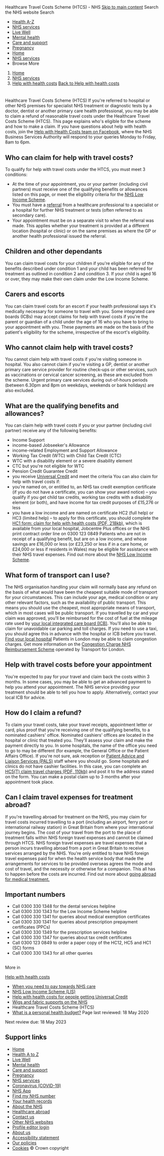
Healthcare Travel Costs Scheme (HTCS) - NHS
[Skip to main content](#maincontent)
Search the NHS website
Search
* [Health A-Z](/conditions/)
* [NHS services](/nhs-services/)
* [Live Well](/live-well/)
* [Mental health](/mental-health/)
* [Care and support](/conditions/social-care-and-support-guide/)
* [Pregnancy](/pregnancy/)
* [Home](/)
* [NHS services](/nhs-services/)
* Browse
 More
1. [Home](/)
2. [NHS services](/nhs-services/)
3. [Help with health costs](/nhs-services/help-with-health-costs/)
[Back to 
 Help with health costs](/nhs-services/help-with-health-costs/) 
# 
 
 Healthcare Travel Costs Scheme (HTCS)
If you're referred to hospital or other NHS premises for specialist NHS treatment or diagnostic tests by a doctor, dentist or another primary care health professional, you may be able to claim a refund of reasonable travel costs under the Healthcare Travel Costs Scheme (HTCS).
This page explains who's eligible for the scheme and how to make a claim.
If you have questions about help with health costs, join the [Help with Health Costs team on Facebook](https://www.facebook.com/NHSBSAHelpWithHealthCosts/), where the NHS Business Services Authority will respond to your queries Monday to Friday, 8am to 6pm.
## Who can claim for help with travel costs?
To qualify for help with travel costs under the HTCS, you must meet 3 conditions:
* At the time of your appointment, you or your partner (including civil partners) must receive one of the qualifying benefits or allowances listed on this page, or meet the eligibility criteria for the [NHS Low Income Scheme](/nhs-services/help-with-health-costs/nhs-low-income-scheme-lis/).
* You must have a [referral](/nhs-services/hospitals/referrals-for-specialist-care/) from a healthcare professional to a specialist or a hospital for further NHS treatment or tests (often referred to as secondary care).
* Your appointment must be on a separate visit to when the referral was made. This applies whether your treatment is provided at a different location (hospital or clinic) or on the same premises as where the GP or another health professional issued the referral.
## Children and other dependants
You can claim travel costs for your children if you're eligible for any of the benefits described under condition 1 and your child has been referred for treatment as outlined in condition 2 and condition 3.
If your child is aged 16 or over, they may make their own claim under the Low Income Scheme.
## Carers and escorts
You can claim travel costs for an escort if your health professional says it's medically necessary for someone to travel with you.
Some integrated care boards (ICBs) may accept claims for help with travel costs if you're the parent or guardian of a child under the age of 16 who you have to bring to your appointment with you.
These payments are made on the basis of the patient's eligibility for the scheme, irrespective of the escort's eligibility.
## Who cannot claim help with travel costs?
You cannot claim help with travel costs if you're visiting someone in hospital.
You also cannot claim if you're visiting a GP, dentist or another primary care service provider for routine check-ups or other services, such as vaccinations or cervical cancer screening, as these are excluded from the scheme.
Urgent primary care services during out-of-hours periods (between 6.30pm and 8pm on weekdays, weekends or bank holidays) are also excluded.
## What are the qualifying benefits and allowances?
You can claim help with travel costs if you or your partner (including civil partner) receive any of the following benefits:
* Income Support
* income-based Jobseeker's Allowance
* income-related Employment and Support Allowance
* Working Tax Credit (WTC) with Child Tax Credit (CTC)
* WTC with a disability element or a severe disability element
* CTC but you're not eligible for WTC
* Pension Credit Guarantee Credit
* you receive [Universal Credit](/nhs-services/help-with-health-costs/help-with-health-costs-for-people-getting-universal-credit/) and meet the criteria
You can also claim for help with travel costs if:
* you're named on, or entitled to, an NHS tax credit exemption certificate (if you do not have a certificate, you can show your award notice) – you qualify if you get child tax credits, working tax credits with a disability element (or both), and have income for tax credit purposes of £15,276 or less
* you have a low income and are named on certificate HC2 (full help) or HC3 (limited help) – to apply for this certificate, you should complete the [HC1 form: claim for help with health costs (PDF, 218kb)](https://assets.nhs.uk/prod/documents/HC1-April-2016.pdf), which is available from your local hospital, Jobcentre Plus offices or the NHS print contract order line on 0300 123 0849
Patients who are not in receipt of a qualifying benefit, but are on a low income, and whose savings are £16,000 or less (or £23,250 or less if in a care home, or £24,000 or less if residents in Wales) may be eligible for assistance with their NHS travel expenses.
Find out more about the [NHS Low Income Scheme](/nhs-services/help-with-health-costs/nhs-low-income-scheme-lis/).
## What form of transport can I use?
The NHS organisation handling your claim will normally base any refund on the basis of what would have been the cheapest suitable mode of transport for your circumstances.
This can include your age, medical condition or any other relevant factors, such as the availability of public transport.
This means you should use the cheapest, most appropriate means of transport, which in most cases will be public transport.
If you travelled by car and your claim was approved, you'll be reimbursed for the cost of fuel at the mileage rate used by [your local integrated care board (ICB)](/nhs-services/find-your-local-integrated-care-board/).
You'll also be able to claim for unavoidable car parking and toll charges.
If you need to use a taxi, you should agree this in advance with the hospital or ICB before you travel.
[Find your local hospital](/Service-Search/Hospital/LocationSearch/7/Hospitals)
Patients in London may be able to claim congestion charges. Get more information on the [Congestion Charge NHS Reimbursement Scheme](https://tfl.gov.uk/modes/driving/congestion-charge/paying-the-congestion-charge/refunds-and-reimbursements#on-this-page-2) operated by Transport for London.
## Help with travel costs before your appointment
You're expected to pay for your travel and claim back the costs within 3 months.
In some cases, you may be able to get an advanced payment to help you attend your appointment.
The NHS service providing your treatment should be able to tell you how to apply. Alternatively, contact your local ICB for advice.
## How do I claim a refund?
To claim your travel costs, take your travel receipts, appointment letter or card, plus proof that you're receiving one of the qualifying benefits, to a nominated cashiers' office.
Nominated cashiers' offices are located in the hospital or clinic that treated you. They'll assess your claim and make the payment directly to you.
In some hospitals, the name of the office you need to go to may be different (for example, the General Office or the Patient Affairs Office).
If you're not sure, ask reception or [Patient Advice and Liaison Services (PALS)](/Service-Search/Patient-advice-and-liaison-services-(PALS)/LocationSearch/363) staff where you should go.
Some hospitals and clinics do not have cashier facilities. In this case, you can complete an [HC5(T) claim travel charges (PDF, 110kb)](https://assets.nhs.uk/nhsuk-cms/documents/HC5T_V9_online_-_07.2022.pdf) and post it to the address stated on the form.
You can make a postal claim up to 3 months after your appointment took place.
## Can I claim travel expenses for treatment abroad?
If you're travelling abroad for treatment on the NHS, you may claim for travel costs incurred travelling to a port (including an airport, ferry port or international railway station) in Great Britain from where your international journey begins.
The cost of your travel from the port to the place of treatment falls within NHS foreign travel expenses and cannot be claimed through HTCS.
NHS foreign travel expenses are travel expenses that a person incurs travelling abroad from a port in Great Britain to receive services arranged by the NHS.
You're only entitled to have NHS foreign travel expenses paid for when the health service body that made the arrangements for services to be provided overseas agrees the mode and cost of travel, and the necessity or otherwise for a companion.
This all has to happen before the costs are incurred.
Find out more about [going abroad for medical treatment.](/using-the-nhs/healthcare-abroad/going-abroad-for-treatment/going-abroad-for-medical-treatment/)
## Important numbers
* Call 0300 330 1348 for the dental services helpline
* Call 0300 330 1343 for the Low Income Scheme helpline
* Call 0300 330 1341 for queries about medical exemption certificates
* Call 0300 330 1341 for queries about prescription prepayment certificates (PPCs)
* Call 0300 330 1349 for the prescription services helpline
* Call 0300 330 1347 for queries about tax credit certificates
* Call 0300 123 0849 to order a paper copy of the HC12, HC5 and HC1 (SC) forms
* Call 0300 330 1343 for all other queries
## 
 More in
 
 [Help with health costs](/nhs-services/help-with-health-costs/)
* [When you need to pay towards NHS care](https://www.nhs.uk/nhs-services/help-with-health-costs/when-you-need-to-pay-towards-nhs-care/)
* [NHS Low Income Scheme (LIS)](https://www.nhs.uk/nhs-services/help-with-health-costs/nhs-low-income-scheme-lis/)
* [Help with health costs for people getting Universal Credit](https://www.nhs.uk/nhs-services/help-with-health-costs/help-with-health-costs-for-people-getting-universal-credit/)
* [Wigs and fabric supports on the NHS](https://www.nhs.uk/nhs-services/help-with-health-costs/wigs-and-fabric-supports-on-the-nhs/)
* Healthcare Travel Costs Scheme (HTCS)
* [What is a personal health budget?](https://www.nhs.uk/nhs-services/help-with-health-costs/what-is-a-personal-health-budget/)
 Page last reviewed: 18 May 2020
   
 Next review due: 18 May 2023
 
## Support links
* [Home](/)
* [Health A to Z](/conditions/)
* [Live Well](/live-well/)
* [Mental health](/mental-health/)
* [Care and support](/conditions/social-care-and-support-guide/)
* [Pregnancy](/pregnancy/)
* [NHS services](/nhs-services/)
* [Coronavirus (COVID-19)](/conditions/coronavirus-covid-19/)
* [NHS App](/nhs-app/)
* [Find my NHS number](/nhs-services/online-services/find-nhs-number/)
* [Your health records](/using-the-nhs/about-the-nhs/your-health-records/)
* [About the NHS](/using-the-nhs/about-the-nhs/)
* [Healthcare abroad](/using-the-nhs/healthcare-abroad/apply-for-a-free-uk-global-health-insurance-card-ghic/)
* [Contact us](/contact-us/)
* [Other NHS websites](/nhs-sites/)
* [Profile editor login](/our-policies/profile-editor-login/)
* [About us](/about-us/)
* [Accessibility statement](/accessibility-statement/)
* [Our policies](/our-policies/)
* [Cookies](/our-policies/cookies-policy/)
© Crown copyright
